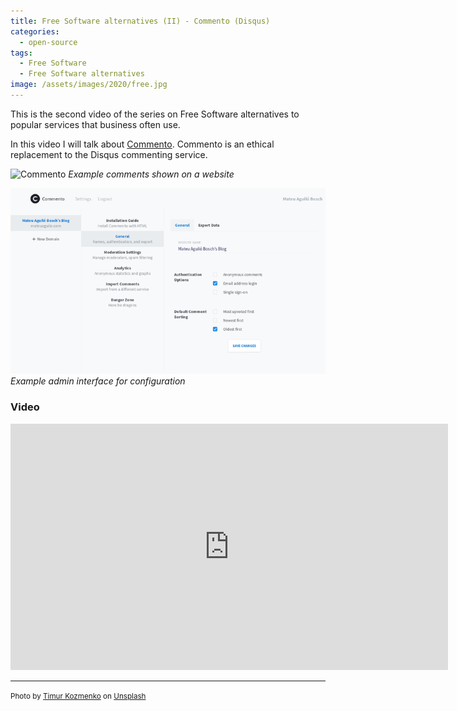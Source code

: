 ```yaml
---
title: Free Software alternatives (II) - Commento (Disqus)
categories:
  - open-source
tags:
  - Free Software
  - Free Software alternatives
image: /assets/images/2020/free.jpg
---
```

This is the second video of the series on Free Software alternatives to popular services that business often use.

<!-- more -->

In this video I will talk about [Commento](https://www.commento.io/). Commento is an ethical replacement to the Disqus
commenting service.

![Commento](https://cdn.commento.io/images/demo.png)
_Example comments shown on a website_

![Commento Admin](/assets/images/commento-admin.png)
_Example admin interface for configuration_

### Video

<iframe id='ivplayer' width='700' height='394' src='https://invidious.snopyta.org/embed/61fCZzbnOIk' style='border:none;'></iframe>

---
<small>Photo by [Timur Kozmenko](https://unsplash.com/@timrael?utm_source=unsplash&utm_medium=referral&utm_content=creditCopyText) on [Unsplash](https://unsplash.com/s/photos/lighthouse?utm_source=unsplash&utm_medium=referral&utm_content=creditCopyText)</small>
